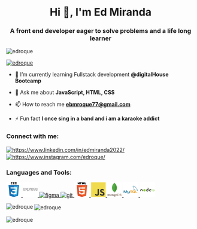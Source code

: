 <h1 align="center">Hi 👋, I'm Ed Miranda</h1>
<h3 align="center">A front end developer eager to solve problems and a life long learner</h3>

<p align="left"> <img src="https://komarev.com/ghpvc/?username=edroque&label=Profile%20views&color=0e75b6&style=flat" alt="edroque" /> </p>

<p align="left"> <a href="https://github.com/ryo-ma/github-profile-trophy"><img src="https://github-profile-trophy.vercel.app/?username=edroque" alt="edroque" /></a> </p>

- 🌱 I’m currently learning Fullstack development **@digitalHouse Bootcamp**

- 💬 Ask me about **JavaScript, HTML, CSS**

- 📫 How to reach me **ebmroque77@gmail.com**

- ⚡ Fun fact **I once sing in a band and i am a karaoke addict**

<h3 align="left">Connect with me:</h3>
<p align="left">
<a href="https://linkedin.com/in/https://www.linkedin.com/in/edmiranda2022/" target="blank"><img align="center" src="https://raw.githubusercontent.com/rahuldkjain/github-profile-readme-generator/master/src/images/icons/Social/linked-in-alt.svg" alt="https://www.linkedin.com/in/edmiranda2022/" height="30" width="40" /></a>
<a href="https://instagram.com/https://www.instagram.com/edroque/" target="blank"><img align="center" src="https://raw.githubusercontent.com/rahuldkjain/github-profile-readme-generator/master/src/images/icons/Social/instagram.svg" alt="https://www.instagram.com/edroque/" height="30" width="40" /></a>
</p>

<h3 align="left">Languages and Tools:</h3>
<p align="left"> <a href="https://www.w3schools.com/css/" target="_blank" rel="noreferrer"> <img src="https://raw.githubusercontent.com/devicons/devicon/master/icons/css3/css3-original-wordmark.svg" alt="css3" width="40" height="40"/> </a> <a href="https://expressjs.com" target="_blank" rel="noreferrer"> <img src="https://raw.githubusercontent.com/devicons/devicon/master/icons/express/express-original-wordmark.svg" alt="express" width="40" height="40"/> </a> <a href="https://www.figma.com/" target="_blank" rel="noreferrer"> <img src="https://www.vectorlogo.zone/logos/figma/figma-icon.svg" alt="figma" width="40" height="40"/> </a> <a href="https://git-scm.com/" target="_blank" rel="noreferrer"> <img src="https://www.vectorlogo.zone/logos/git-scm/git-scm-icon.svg" alt="git" width="40" height="40"/> </a> <a href="https://www.w3.org/html/" target="_blank" rel="noreferrer"> <img src="https://raw.githubusercontent.com/devicons/devicon/master/icons/html5/html5-original-wordmark.svg" alt="html5" width="40" height="40"/> </a> <a href="https://developer.mozilla.org/en-US/docs/Web/JavaScript" target="_blank" rel="noreferrer"> <img src="https://raw.githubusercontent.com/devicons/devicon/master/icons/javascript/javascript-original.svg" alt="javascript" width="40" height="40"/> </a> <a href="https://www.mongodb.com/" target="_blank" rel="noreferrer"> <img src="https://raw.githubusercontent.com/devicons/devicon/master/icons/mongodb/mongodb-original-wordmark.svg" alt="mongodb" width="40" height="40"/> </a> <a href="https://www.mysql.com/" target="_blank" rel="noreferrer"> <img src="https://raw.githubusercontent.com/devicons/devicon/master/icons/mysql/mysql-original-wordmark.svg" alt="mysql" width="40" height="40"/> </a> <a href="https://nodejs.org" target="_blank" rel="noreferrer"> <img src="https://raw.githubusercontent.com/devicons/devicon/master/icons/nodejs/nodejs-original-wordmark.svg" alt="nodejs" width="40" height="40"/> </a> </p>

<p><img align="left" src="https://github-readme-stats.vercel.app/api/top-langs?username=edroque&show_icons=true&locale=en&layout=compact" alt="edroque" /></p>

<p>&nbsp;<img align="center" src="https://github-readme-stats.vercel.app/api?username=edroque&show_icons=true&locale=en" alt="edroque" /></p>

<p><img align="center" src="https://github-readme-streak-stats.herokuapp.com/?user=edroque&" alt="edroque" /></p>
